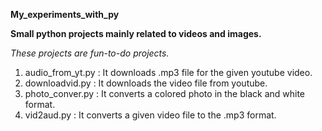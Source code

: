 **My_experiments_with_py**

**Small python projects mainly related to videos and images.**

*These projects are fun-to-do projects.*

1. audio_from_yt.py : It downloads .mp3 file for the given youtube video.
2. downloadvid.py : It downloads the video file from youtube.
3. photo_conver.py : It converts a colored photo in the black and white format.
4. vid2aud.py : It converts a given video file to the .mp3 format.
